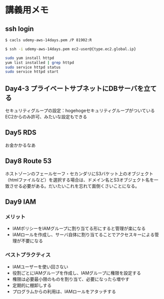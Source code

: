 # 講義用メモ

## ssh login

```sh
$ cacls udemy-aws-14days.pem /P 81902:R

$ ssh -i udemy-aws-14days.pem ec2-user@{type.ec2.global.ip}
```

```sh
sudo yum install httpd
yum list installed | grep httpd
sudo service httpd status
sudo service httpd start
```

## Day4-3 プライベートサブネットにDBサーバを立てる

セキュリティグループの設定：hogehogeセキュリティグループがついているEC2からのみ許可、みたいな設定もできる

## Day5 RDS

お金かかるなあ

## Day8 Route 53

ホストゾーンのフェールセーフ・セカンダリにS3バケット上のオブジェクト（htmlファイルなど）を選択する場合は、ドメイン名とS3オブジェクト名を一致させる必要がある。だいたいこれを忘れて面倒くさいことになる。

## Day9 IAM

### メリット

- IAMポリシーをIAMグループに割り当てる形にすると管理が楽になる
- IAMロールを作成し、サーバ自体に割り当てることでアクセスキーによる管理が不要になる

### ベストプラクティス

- IAMユーザーを使い回さない
- 役割ごとにIAMグループを作成し、IAMグループに権限を設定する
- 権限は必要最小限のものを割り当て、必要になったら増やす
- 定期的に棚卸しする
- プログラムからの利用は、IAMロールをアタッチする
